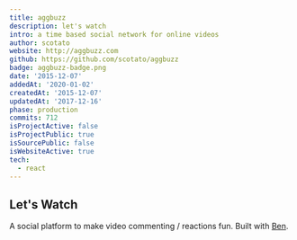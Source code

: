 ```yaml
---
title: aggbuzz
description: let's watch
intro: a time based social network for online videos
author: scotato
website: http://aggbuzz.com
github: https://github.com/scotato/aggbuzz
badge: aggbuzz-badge.png
date: '2015-12-07'
addedAt: '2020-01-02'
createdAt: '2015-12-07'
updatedAt: '2017-12-16'
phase: production
commits: 712
isProjectActive: false
isProjectPublic: true
isSourcePublic: false
isWebsiteActive: true
tech: 
  - react
---
```


## Let's Watch
A social platform to make video commenting / reactions fun. Built with [Ben](https://twitter.com/btbright).
